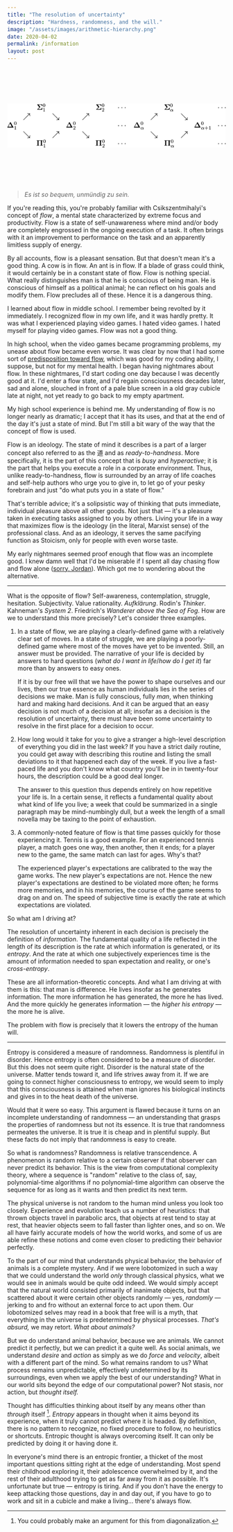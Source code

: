 ```yaml
---
title: "The resolution of uncertainty"
description: "Hardness, randomness, and the will."
image: "/assets/images/arithmetic-hierarchy.png"
date: 2020-04-02
permalink: /information
layout: post
---
```


<br />
<br />
<br />
<br />

![](/assets/images/arithmetic-hierarchy.png)

<br />
<br />
<br />
<br />

> _Es ist so bequem, unmündig zu sein._

If you're reading this, you're probably familiar with Csikszentmihalyi's concept of _flow_, a mental state characterized by extreme focus and productivity. Flow is a state of self-unawareness where mind and/or body are completely engrossed in the ongoing execution of a task. It often brings with it an improvement to performance on the task and an apparently limitless supply of energy.

By all accounts, flow is a pleasant sensation. But that doesn't mean it's a good thing. A cow is in flow. An ant is in flow. If a blade of grass could think, it would certainly be in a constant state of flow. Flow is nothing special. What really distinguishes man is that he is conscious of being man. He is conscious of himself as a political animal; he can reflect on his goals and modify them. Flow precludes all of these. Hence it is a dangerous thing.

I learned about flow in middle school. I remember being revolted by it immediately. I recognized flow in my own life, and it was hardly pretty. It was what I experienced playing video games. I hated video games. I hated myself for playing video games. Flow was not a good thing.

In high school, when the video games became programming problems, my unease about flow became even worse. It was clear by now that I had some sort of [predisposition toward flow](/sensory-overload), which was good for my coding ability, I suppose, but not for my mental health. I began having nightmares about flow. In these nightmares, I'd start coding one day because I was decently good at it. I'd enter a flow state, and I'd regain consciousness decades later, sad and alone, slouched in front of a pale blue screen in a old gray cubicle late at night, not yet ready to go back to my empty apartment.

My high school experience is behind me. My understanding of flow is no longer nearly as dramatic; I accept that it has its uses, and that at the end of the day it's just a state of mind. But I'm still a bit wary of the way that the concept of flow is used.

Flow is an ideology. The state of mind it describes is a part of a larger concept also referred to as the 道 and as _ready-to-handness_. More specifically, it is the part of this concept that is _busy_ and _hyperactive_; it is the part that helps you execute a role in a corporate environment. Thus, unlike ready-to-handness, flow is surrounded by an array of life coaches and self-help authors who urge you to give in, to let go of your pesky forebrain and just "do what puts you in a state of flow."

That's terrible advice; it's a solipsistic way of thinking that puts immediate, individual pleasure above all other goods. Not just that — it's a pleasure taken in executing tasks assigned to you by others. Living your life in a way that maximizes flow is the ideology (in the literal, Marxist sense) of the professional class. And as an ideology, it serves the same pacifying function as Stoicism, only for people with even worse taste.

My early nightmares seemed proof enough that flow was an incomplete good. I knew damn well that I'd be miserable if I spent all day chasing flow and flow alone ([sorry, Jordan](https://twitter.com/jfalexanders/status/1209316368388149249)). Which got me to wondering about the alternative.

---

What is the opposite of flow? Self-awareness, contemplation, struggle, hesitation. Subjectivity. Value rationality. _Aufklärung_. Rodin's _Thinker_. Kahneman's _System 2_. Friedrich's _Wanderer above the Sea of Fog_. How are we to understand this more precisely? Let's consider three examples.

1. In a state of flow, we are playing a clearly-defined game with a relatively clear set of moves. In a state of struggle, we are playing a poorly-defined game where most of the moves have yet to be invented. Still, an answer must be provided. The narrative of your life is decided by answers to hard questions (_what do I want in life_/_how do I get it_) far more than by answers to easy ones.

   If it is by our free will that we have the power to shape ourselves and our lives, then our true essence as human individuals lies in the series of decisions we make. Man is fully conscious, fully _man_, when thinking hard and making hard decisions. And it can be argued that an easy decision is not much of a decision at all; insofar as a decision is the resolution of uncertainty, there must have been some uncertainty to resolve in the first place for a decision to occur.

2. How long would it take for you to give a stranger a high-level description of everything you did in the last week? If you have a strict daily routine, you could get away with describing this routine and listing the small deviations to it that happened each day of the week. If you live a fast-paced life and you don't know what country you'll be in in twenty-four hours, the description could be a good deal longer.

   The answer to this question thus depends entirely on how repetitive your life is. In a certain sense, it reflects a fundamental quality about what kind of life you live; a week that could be summarized in a single paragraph may be mind-numbingly dull, but a week the length of a small novella may be taxing to the point of exhaustion.

3. A commonly-noted feature of flow is that time passes quickly for those experiencing it. Tennis is a good example. For an experienced tennis player, a match goes one way, then another, then it ends; for a player new to the game, the same match can last for ages. Why's that?

   The experienced player's expectations are calibrated to the way the game works. The new player's expectations are not. Hence the new player's expectations are destined to be violated more often; he forms more memories, and in his memories, the course of the game seems to drag on and on. The speed of subjective time is exactly the rate at which expectations are violated.

So what am I driving at?

The resolution of uncertainty inherent in each decision is precisely the definition of _information_. The fundamental quality of a life reflected in the length of its description is the rate at which information is generated, or its _entropy_. And the rate at which one subjectively experiences time is the amount of information needed to span expectation and reality, or one's _cross-entropy_.

These are all information-theoretic concepts. And what I am driving at with them is this: that man is difference. He lives insofar as he generates information. The more information he has generated, the more he has lived. And the more quickly he generates information — the _higher his entropy_ — the more he is alive.

The problem with flow is precisely that it lowers the entropy of the human will.

---

Entropy is considered a measure of randomness. Randomness is plentiful in disorder. Hence entropy is often considered to be a measure of disorder. But this does not seem quite right. Disorder is the natural state of the universe. Matter tends toward it, and life strives away from it. If we are going to connect higher consciousness to entropy, we would seem to imply that this consciousness is attained when man ignores his biological instincts and gives in to the heat death of the universe.

Would that it were so easy. This argument is flawed because it turns on an incomplete understanding of randomness — an understanding that grasps the properties of randomness but not its essence. It is true that randomness permeates the universe. It is true it is cheap and in plentiful supply. But these facts do not imply that randomness is easy to create.

So what is randomness? Randomness is relative transcendence. A phenomenon is random relative to a certain observer if that observer can never predict its behavior. This is the view from computational complexity theory, where a sequence is "random" relative to the class of, say, polynomial-time algorithms if no polynomial-time algorithm can observe the sequence for as long as it wants and then predict its next term.

The physical universe is not random to the human mind unless you look too closely. Experience and evolution teach us a number of heuristics: that thrown objects travel in parabolic arcs, that objects at rest tend to stay at rest, that heavier objects seem to fall faster than lighter ones, and so on. We all have fairly accurate models of how the world works, and some of us are able refine these notions and come even closer to predicting their behavior perfectly.

To the part of our mind that understands physical behavior, the behavior of animals is a complete mystery. And if we were lobotomized in such a way that we could understand the world _only_ through classical physics, what we would see in animals would be quite odd indeed. We would simply accept that the natural world consisted primarily of inanimate objects, but that scattered about it were certain other objects randomly — yes, _randomly_ — jerking to and fro without an external force to act upon them. Our lobotomized selves may read in a book that free will is a myth, that everything in the universe is predetermined by physical processes. _That's absurd,_ we may retort. _What about animals?_

But we do understand animal behavior, because we are animals. We cannot predict it perfectly, but we can predict it a quite well. As social animals, we understand _desire_ and _action_ as simply as we do _force_ and _velocity_, albeit with a different part of the mind. So what remains random to us? What process remains unpredictable, effectively undetermined by its surroundings, even when we apply the best of our understanding? What in our world sits beyond the edge of our computational power? Not stasis, nor action, but _thought itself._

Thought has difficulties thinking about itself by any means other than _through_ itself [^1]. _Entropy_ appears in thought when it aims beyond its experience, when it truly cannot predict where it is headed. By definition, there is no pattern to recognize, no fixed procedure to follow, no heuristics or shortcuts. Entropic thought is always overcoming itself. It can only be predicted by doing it or having done it.

In everyone's mind there is an entropic frontier, a thicket of the most important questions sitting right at the edge of understanding. Most spend their childhood exploring it, their adolescence overwhelmed by it, and the rest of their adulthood trying to get as far away from it as possible. It's unfortunate but true — entropy is tiring. And if you don't have the energy to keep attacking those questions, day in and day out, if you have to go to work and sit in a cubicle and make a living... there's always flow.

[^1]: You could probably make an argument for this from diagonalization.
